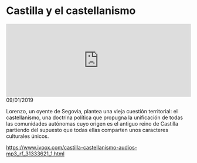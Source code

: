 # Castilla y el castellanismo
<iframe id='audio_88903085' frameborder='0' allowfullscreen='' scrolling='no' height='200' style='width:100%;' src='https://www.ivoox.com/player_ej_31333621_6_1.html' loading='lazy'></iframe>09/01/2019

Lorenzo, un oyente de Segovia, plantea una vieja cuestión territorial: el castellanismo, una doctrina política que propugna la unificación de todas las comunidades autónomas cuyo origen es el antiguo reino de Castilla partiendo del supuesto que todas ellas comparten unos caracteres culturales únicos.

https://www.ivoox.com/castilla-castellanismo-audios-mp3_rf_31333621_1.html
